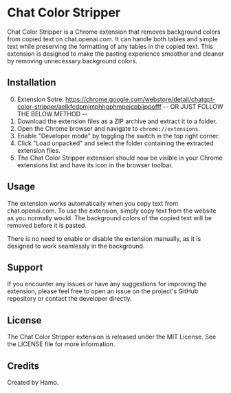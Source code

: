 # Chat Color Stripper

Chat Color Stripper is a Chrome extension that removes background colors from copied text on chat.openai.com. It can handle both tables and simple text while preserving the formatting of any tables in the copied text. This extension is designed to make the pasting experience smoother and cleaner by removing unnecessary background colors.

## Installation
0. Extension Sotre: https://chrome.google.com/webstore/detail/chatgpt-color-stripper/aelkfcdpmjmphhgphmpejcpbijppofff
-- OR JUST FOLLOW THE BELOW METHOD --
1. Download the extension files as a ZIP archive and extract it to a folder.
2. Open the Chrome browser and navigate to `chrome://extensions`.
3. Enable "Developer mode" by toggling the switch in the top right corner.
4. Click "Load unpacked" and select the folder containing the extracted extension files.
5. The Chat Color Stripper extension should now be visible in your Chrome extensions list and have its icon in the browser toolbar.

## Usage

The extension works automatically when you copy text from chat.openai.com. To use the extension, simply copy text from the website as you normally would. The background colors of the copied text will be removed before it is pasted.

There is no need to enable or disable the extension manually, as it is designed to work seamlessly in the background.

## Support

If you encounter any issues or have any suggestions for improving the extension, please feel free to open an issue on the project's GitHub repository or contact the developer directly.

## License

The Chat Color Stripper extension is released under the MIT License. See the LICENSE file for more information.

## Credits

Created by Hamo.
